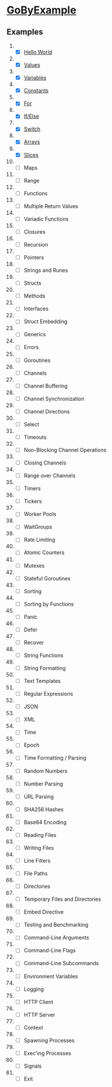 # [GoByExample](https://gobyexample.com/)

## Examples

1. - [x] [Hello World](https://gobyexample.com/hello-world)
2. - [x] [Values](https://gobyexample.com/values)
3. - [x] [Variables](https://gobyexample.com/variables)
4. - [x] [Constants](https://gobyexample.com/constants)
5. - [x] [For](https://gobyexample.com/for)
6. - [x] [If/Else](https://gobyexample.com/if-else)
7. - [x] [Switch](https://gobyexample.com/switch)
8. - [x] [Arrays](https://gobyexample.com/arrays)
9. - [x] [Slices](https://gobyexample.com/slices)
10. - [ ] Maps
11. - [ ] Range
12. - [ ] Functions
13. - [ ] Multiple Return Values
14. - [ ] Variadic Functions
15. - [ ] Closures
16. - [ ] Recursion
17. - [ ] Pointers
18. - [ ] Strings and Runes
19. - [ ] Structs
20. - [ ] Methods
21. - [ ] Interfaces
22. - [ ] Struct Embedding
23. - [ ] Generics
24. - [ ] Errors
25. - [ ] Goroutines
26. - [ ] Channels
27. - [ ] Channel Buffering
28. - [ ] Channel Synchronization
29. - [ ] Channel Directions
30. - [ ] Select
31. - [ ] Timeouts
32. - [ ] Non-Blocking Channel Operations
33. - [ ] Closing Channels
34. - [ ] Range over Channels
35. - [ ] Timers
36. - [ ] Tickers
37. - [ ] Worker Pools
38. - [ ] WaitGroups
39. - [ ] Rate Limiting
40. - [ ] Atomic Counters
41. - [ ] Mutexes
42. - [ ] Stateful Goroutines
43. - [ ] Sorting
44. - [ ] Sorting by Functions
45. - [ ] Panic
46. - [ ] Defer
47. - [ ] Recover
48. - [ ] String Functions
49. - [ ] String Formatting
50. - [ ] Text Templates
51. - [ ] Regular Expressions
52. - [ ] JSON
53. - [ ] XML
54. - [ ] Time
55. - [ ] Epoch
56. - [ ] Time Formatting / Parsing
57. - [ ] Random Numbers
58. - [ ] Number Parsing
59. - [ ] URL Parsing
60. - [ ] SHA256 Hashes
61. - [ ] Base64 Encoding
62. - [ ] Reading Files
63. - [ ] Writing Files
64. - [ ] Line Filters
65. - [ ] File Paths
66. - [ ] Directories
67. - [ ] Temporary Files and Directories
68. - [ ] Embed Directive
69. - [ ] Testing and Benchmarking
70. - [ ] Command-Line Arguments
71. - [ ] Command-Line Flags
72. - [ ] Command-Line Subcommands
73. - [ ] Environment Variables
74. - [ ] Logging
75. - [ ] HTTP Client
76. - [ ] HTTP Server
77. - [ ] Context
78. - [ ] Spawning Processes
79. - [ ] Exec'ing Processes
80. - [ ] Signals
81. - [ ] Exit